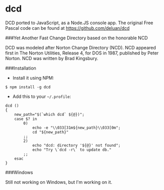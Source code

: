 dcd
===

DCD ported to JavaScript, as a Node.JS console app. The original Free Pascal code can be found at https://github.com/deluan/dcd

###Yet Another Fast Change Directory based on the honorable NCD

DCD was modeled after Norton Change Directory (NCD). NCD appeared first in The Norton Utilities, Release 4, for DOS in 1987, published by Peter Norton. NCD was written by Brad Kingsbury.

###Installation

* Install it using NPM:

```
$ npm install -g dcd
```

* Add this to your ```~/.profile```:

```
dcd ()
{
    new_path="$(`which dcd` ${@})";
    case $? in
        0)
            echo -e "\\033[31m${new_path}\\033[0m";
            cd "${new_path}"
        ;;
        2)
            echo "dcd: directory '${@}' not found";
            echo "Try \`dcd -r\` to update db."
        ;;
    esac
}
```

###Windows

Still not working on Windows, but I'm working on it.